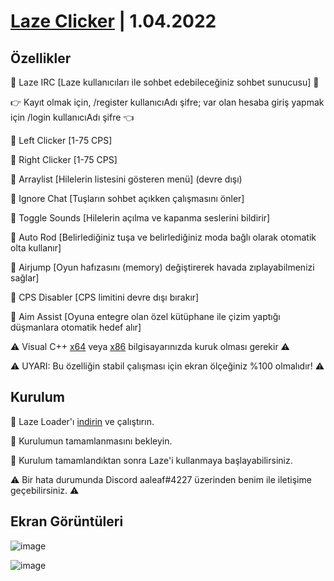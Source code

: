 # [Laze Clicker](https://github.com/aaleaf/Laze/releases/tag/Laze) | 1.04.2022
## Özellikler

💠 Laze IRC [Laze kullanıcıları ile sohbet edebileceğiniz sohbet sunucusu] 💠

👉 Kayıt olmak için, /register kullanıcıAdı şifre; var olan hesaba giriş yapmak için /login kullanıcıAdı şifre 👈


🔰 Left Clicker [1-75 CPS]

🔰 Right Clicker [1-75 CPS]

🔰 Arraylist [Hilelerin listesini gösteren menü] (devre dışı)

🔰 Ignore Chat [Tuşların sohbet açıkken çalışmasını önler]

🔰 Toggle Sounds [Hilelerin açılma ve kapanma seslerini bildirir]

🔰 Auto Rod [Belirlediğiniz tuşa ve belirlediğiniz moda bağlı olarak otomatik olta kullanır]

🔰 Airjump [Oyun hafızasını (memory) değiştirerek havada zıplayabilmenizi sağlar]

🔰 CPS Disabler [CPS limitini devre dışı bırakır]

🔰 Aim Assist [Oyuna entegre olan özel kütüphane ile çizim yaptığı düşmanlara otomatik hedef alır]

⚠️ Visual C++ [x64](https://aka.ms/vs/17/release/vc_redist.x64.exe) veya [x86](https://aka.ms/vs/17/release/vc_redist.x86.exe) bilgisayarınızda kuruk olması gerekir ⚠️

⚠️ UYARI: Bu özelliğin stabil çalışması için ekran ölçeğiniz %100 olmalıdır! ⚠️

## Kurulum


💠 Laze Loader'ı [indirin](https://github.com/aaleaf/Laze/releases/download/Laze/Laze.exe) ve çalıştırın.

💠 Kurulumun tamamlanmasını bekleyin.

💠 Kurulum tamamlandıktan sonra Laze'i kullanmaya başlayabilirsiniz.

⚠ Bir hata durumunda Discord aaleaf#4227 üzerinden benim ile iletişime geçebilirsiniz. ⚠

## Ekran Görüntüleri

![image](https://user-images.githubusercontent.com/45121448/158055633-0d0506dc-0650-4ec5-b5ca-a3a1fcc6e6dd.png)

![image](https://user-images.githubusercontent.com/45121448/157625179-c7f8fec3-a9f4-4739-acfc-b3232cc984f1.png)
